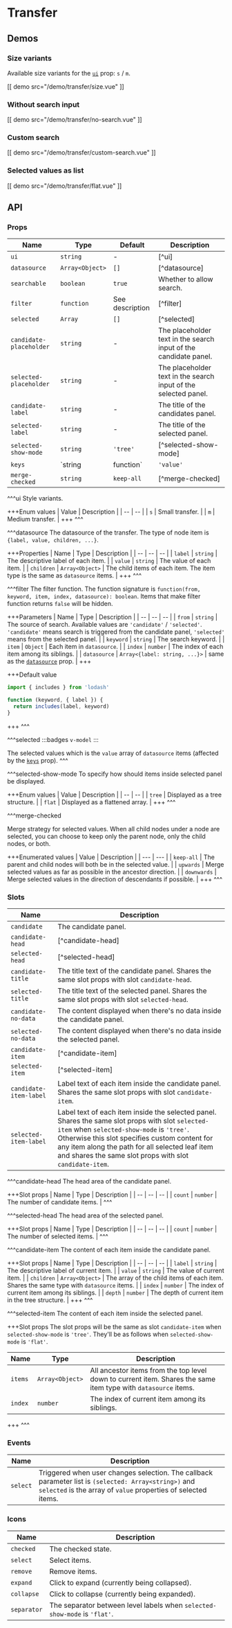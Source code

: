 # Transfer

## Demos

### Size variants

Available size variants for the [`ui`](#props-ui) prop: `s` / `m`.

[[ demo src="/demo/transfer/size.vue" ]]

### Without search input

[[ demo src="/demo/transfer/no-search.vue" ]]

### Custom search

[[ demo src="/demo/transfer/custom-search.vue" ]]

### Selected values as list

[[ demo src="/demo/transfer/flat.vue" ]]

## API

### Props

| Name | Type | Default | Description |
| -- | -- | -- | -- |
| ``ui`` | `string` | - | [^ui] |
| ``datasource`` | `Array<Object>` | `[]` | [^datasource] |
| ``searchable`` | `boolean` | `true` | Whether to allow search. |
| ``filter`` | `function` | See description | [^filter] |
| ``selected`` | `Array` | `[]` | [^selected] |
| ``candidate-placeholder`` | `string` | - | The placeholder text in the search input of the candidate panel. |
| ``selected-placeholder`` | `string` | - | The placeholder text in the search input of the selected panel. |
| ``candidate-label`` | `string` | - | The title of the candidates panel. |
| ``selected-label`` | `string` | - | The title of the selected panel. |
| ``selected-show-mode`` | `string` | `'tree'` | [^selected-show-mode] |
| ``keys`` | `string | function` | `'value'` | The customized unique key for `datasource` items. String values can be used to specify which field value is used. Also a function can bu used to specify a customized key value. |
| ``merge-checked`` | `string` | `keep-all` | [^merge-checked] |

^^^ui
Style variants.

+++Enum values
| Value | Description |
| -- | -- |
| `s` | Small transfer. |
| `m` | Medium transfer. |
+++
^^^

^^^datasource
The datasource of the transfer. The type of node item is `{label, value, children, ...}`.

+++Properties
| Name | Type | Description |
| -- | -- | -- |
| `label` | `string` | The descriptive label of each item. |
| `value` | `string` | The value of each item. |
| `children` | `Array<Object>` | The child items of each item. The item type is the same as `datasource` items. |
+++
^^^

^^^filter
The filter function. The function signature is `function(from, keyword, item, index, datasource): boolean`. Items that make filter function returns `false` will be hidden.

+++Parameters
| Name | Type | Description |
| -- | -- | -- |
| `from` | `string` | The source of search. Available values are `'candidate'` / `'selected'`. `'candidate'` means search is triggered from the candidate panel, `'selected'` means from the selected panel. |
| `keyword` | `string` | The search keyword. |
| `item` | `Object` | Each item in `datasource`. |
| `index` | `number` | The index of each item among its siblings. |
| `datasource` | `Array<{label: string, ...}>` | same as the [`datasource`](#props-datasource) prop. |
+++

+++Default value
```js
import { includes } from 'lodash'

function (keyword, { label }) {
  return includes(label, keyword)
}
```
+++
^^^

^^^selected
:::badges
`v-model`
:::

The selected values which is the `value` array of `datasource` items (affected by the [`keys`](#props-keys) prop).
^^^

^^^selected-show-mode
To specify how should items inside selected panel be displayed.

+++Enum values
| Value | Description |
| -- | -- |
| `tree` | Displayed as a tree structure. |
| `flat` | Displayed as a flattened array. |
+++
^^^

^^^merge-checked

Merge strategy for selected values. When all child nodes under a node are selected, you can choose to keep only the parent node, only the child nodes, or both.

+++Enumerated values
| Value | Description |
| --- | --- |
| `keep-all` | The parent and child nodes will both be in the selected value. |
| `upwards` | Merge selected values as far as possible in the ancestor direction. |
| `downwards` | Merge selected values in the direction of descendants if possible. |
+++
^^^

### Slots

| Name | Description |
| -- | -- |
| ``candidate`` | The candidate panel. |
| ``candidate-head`` | [^candidate-head] |
| ``selected-head`` | [^selected-head] |
| ``candidate-title`` | The title text of the candidate panel. Shares the same slot props with slot `candidate-head`. |
| ``selected-title`` | The title text of the selected panel. Shares the same slot props with slot `selected-head`. |
| ``candidate-no-data`` | The content displayed when there's no data inside the candidate panel. |
| ``selected-no-data`` | The content displayed when there's no data inside the selected panel. |
| ``candidate-item`` | [^candidate-item] |
| ``selected-item`` | [^selected-item] |
| ``candidate-item-label`` | Label text of each item inside the candidate panel. Shares the same slot props with slot `candidate-item`. |
| ``selected-item-label`` | Label text of each item inside the selected panel. Shares the same slot props with slot `selected-item` when `selected-show-mode` is `'tree'`. Otherwise this slot specifies custom content for any item along the path for all selected leaf item and shares the same slot props with slot `candidate-item`. |

^^^candidate-head
The head area of the candidate panel.

+++Slot props
| Name | Type | Description |
| -- | -- | -- |
| `count` | `number` | The number of candidate items. |
^^^

^^^selected-head
The head area of the selected panel.

+++Slot props
| Name | Type | Description |
| -- | -- | -- |
| `count` | `number` | The number of selected items. |
^^^

^^^candidate-item
The content of each item inside the candidate panel.

+++Slot props
| Name | Type | Description |
| -- | -- | -- |
| `label` | `string` | The descriptive label of current item. |
| `value` | `string` | The value of current item. |
| `children` | `Array<Object>` | The array of the child items of each item. Shares the same type with `datasource` items. |
| `index` | `number` | The index of current item among its siblings. |
| `depth` | `number` | The depth of current item in the tree structure. |
+++
^^^

^^^selected-item
The content of each item inside the selected panel.

+++Slot props
The slot props will be the same as slot `candidate-item` when `selected-show-mode` is `'tree'`. They'll be as follows when `selected-show-mode` is `'flat'`.

| Name | Type | Description |
| -- | -- | -- |
| `items` | `Array<Object>` | All ancestor items from the top level down to current item. Shares the same item type with `datasource` items. |
| `index` | `number` | The index of current item among its siblings. |
+++
^^^

### Events

| Name | Description |
| -- | -- |
| ``select`` | Triggered when user changes selection. The callback parameter list is `(selected: Array<string>)` and `selected` is the array of `value` properties of selected items.

### Icons

| Name | Description |
| -- | -- |
| ``checked`` | The checked state. |
| ``select`` | Select items. |
| ``remove`` | Remove items. |
| ``expand`` | Click to expand (currently being collapsed). |
| ``collapse`` | Click to collapse (currently being expanded). |
| ``separator`` | The separator between level labels when `selected-show-mode` is `'flat'`. |
